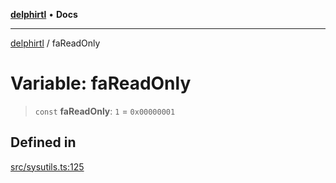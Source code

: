 [**delphirtl**](../README.md) • **Docs**

***

[delphirtl](../globals.md) / faReadOnly

# Variable: faReadOnly

> `const` **faReadOnly**: `1` = `0x00000001`

## Defined in

[src/sysutils.ts:125](https://github.com/chuacw/delphirtl/blob/48cfb097286672c971bbebd46ef739959b561e2a/src/sysutils.ts#L125)
